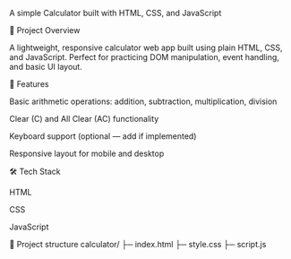 

A simple Calculator built with HTML, CSS, and JavaScript

🚀 Project Overview

A lightweight, responsive calculator web app built using plain HTML, CSS, and JavaScript. Perfect for practicing DOM manipulation, event handling, and basic UI layout.

🔧 Features

Basic arithmetic operations: addition, subtraction, multiplication, division

Clear (C) and All Clear (AC) functionality

Keyboard support (optional — add if implemented)

Responsive layout for mobile and desktop

🛠️ Tech Stack

HTML

CSS 

JavaScript 

📁 Project structure
calculator/ 
├─ index.html
├─ style.css
├─ script.js

